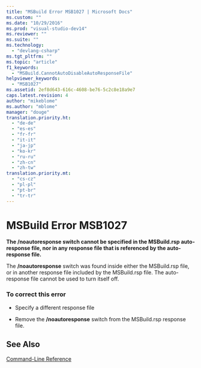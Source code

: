 ```yaml
---
title: "MSBuild Error MSB1027 | Microsoft Docs"
ms.custom: ""
ms.date: "10/29/2016"
ms.prod: "visual-studio-dev14"
ms.reviewer: ""
ms.suite: ""
ms.technology: 
  - "devlang-csharp"
ms.tgt_pltfrm: ""
ms.topic: "article"
f1_keywords: 
  - "MSBuild.CannotAutoDisableAutoResponseFile"
helpviewer_keywords: 
  - "MSB1027"
ms.assetid: 2ef8d643-616c-4608-be76-5c2c8e18a9e7
caps.latest.revision: 4
author: "mikeblome"
ms.author: "mblome"
manager: "douge"
translation.priority.ht: 
  - "de-de"
  - "es-es"
  - "fr-fr"
  - "it-it"
  - "ja-jp"
  - "ko-kr"
  - "ru-ru"
  - "zh-cn"
  - "zh-tw"
translation.priority.mt: 
  - "cs-cz"
  - "pl-pl"
  - "pt-br"
  - "tr-tr"
---
```

# MSBuild Error MSB1027
**The /noautoresponse switch cannot be specified in the MSBuild.rsp auto-response file, nor in any response file that is referenced by the auto-response file.**  
  
 The **/noautoresponse** switch was found inside either the MSBuild.rsp file, or in another response file included by the MSBuild.rsp file. The auto-response file cannot be used to turn itself off.  
  
### To correct this error  
  
-   Specify a different response file  
  
-   Remove the **/noautoresponse** switch from the MSBuild.rsp response file.  
  
## See Also  
 [Command-Line Reference](../msbuild/msbuild-command-line-reference.md)